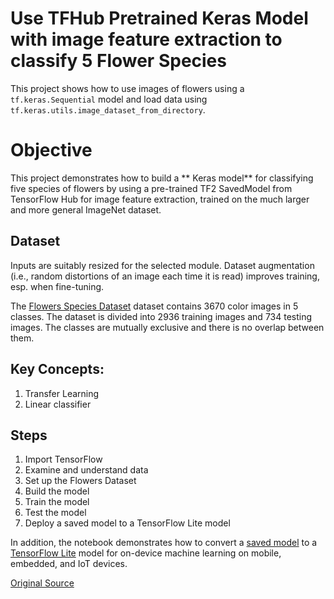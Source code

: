 # Use TFHub Pretrained Keras Model with image feature extraction to classify 5 Flower Species 

This project shows how to use images of flowers using a `tf.keras.Sequential` model and load data using `tf.keras.utils.image_dataset_from_directory`.

# Objective 
This project demonstrates how to build a ** Keras model** for classifying five species of flowers by using a pre-trained TF2 SavedModel from TensorFlow Hub for image feature extraction, trained on the much larger and more general ImageNet dataset. 


## Dataset 
Inputs are suitably resized for the selected module. Dataset augmentation (i.e., random distortions of an image each time it is read) improves training, esp. when fine-tuning.


The [Flowers Species Dataset](https://storage.googleapis.com/download.tensorflow.org/example_images/flower_photos.tgz) dataset contains 3670 color images in 5 classes. The dataset is divided into 2936 training images and 734 testing images. The classes are mutually exclusive and there is no overlap between them.

## Key Concepts: 
1. Transfer Learning
1. Linear classifier 

## Steps
1. Import TensorFlow 
1. Examine and understand data 
1. Set up the Flowers Dataset 
1. Build the model 
1. Train the model 
1. Test the model 
1. Deploy a saved model to a TensorFlow Lite model 


In addition, the notebook demonstrates how to convert a [saved model](../../../guide/saved_model.ipynb) to a [TensorFlow Lite](https://www.tensorflow.org/lite/) model for on-device machine learning on mobile, embedded, and IoT devices.

[Original Source](https://github.com/tensorflow/hub/blob/master/examples/colab/tf2_image_retraining.ipynb)